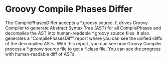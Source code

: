 # Groovy Compile Phases Differ

The CompilePhasesDiffer accepts a \*.groovy source.
It drives Groovy Compiler to generate Abstract Syntax Tree (AST) for all CompilePhases and
decompiles the AST into human-readable \*.groovy source files.
It also generates a "CompilePhasesDiff" report where you can see the unified-diffs of
the decompiled ASTs. With this report, you can see how Groovy Compiler process a \*.groovy
source file to get a \*.class file. You can see the progress with human-readable diff of ASTs.
